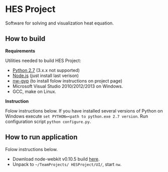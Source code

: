HES Project
===========
Software for solving and visualization heat equation.

How to build
-----------------
**Requirements**

Utilities needed to build HES Project:
* [Python 2.7](https://www.python.org/) (3.x.x not supported)
* [Node.js](http://nodejs.org/) (just install last verison)
* [nw-gyp](https://github.com/rogerwang/nw-gyp) (to install folow instructions on project page)
* Microsoft Visual Studio 2010/2012/2013 on Windows.
* GCC, make on Linux.

**Instruction**

Folow instructions below. If you have installed several versions of Python on Windows execute ``set PYTHON=<path to python.exe 2.7 version``. Run configuration script ``python configure.py``.

How to run application
----------------------
Folow instructions below.
* Download node-webkit v0.10.5  build [here](https://github.com/rogerwang/node-webkit). 
* Unpack to ``~/TeamProjects/ HESProject/UI/``, start ``nw``.
